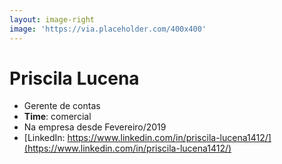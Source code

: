 ```yaml
---
layout: image-right
image: 'https://via.placeholder.com/400x400'
---
```

# Priscila Lucena

* Gerente de contas
* **Time**: comercial
* Na empresa desde Fevereiro/2019
* [LinkedIn: https://www.linkedin.com/in/priscila-lucena1412/](https://www.linkedin.com/in/priscila-lucena1412/)